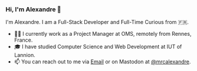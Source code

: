 ### Hi, I'm Alexandre 👋

I'm Alexandre. I am a Full-Stack Developer and Full-Time Curious from 🇫🇷.
<br />


- 👨‍💻 I currently work as a Project Manager at OMS, remotely from Rennes, France.
- 🎓  I have studied Computer Science and Web Development at IUT of Lannion.
- 📫 You can reach out to me via [Email](https://alexandremouriec.com/contact) or on Mastodon at [@mrcalexandre](https://mamot.fr/@mrcalexandre).
